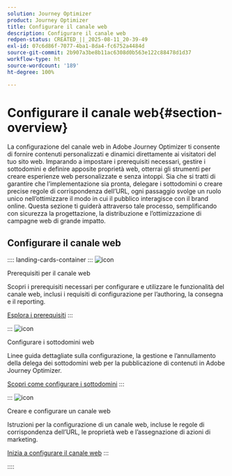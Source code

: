 ```yaml
---
solution: Journey Optimizer
product: Journey Optimizer
title: Configurare il canale web
description: Configurare il canale web
redpen-status: CREATED_||_2025-08-11_20-39-49
exl-id: 07c6d86f-7077-4ba1-8da4-fc6752a4484d
source-git-commit: 2b907a3be8b11ac6308d0b563e122c88478d1d37
workflow-type: ht
source-wordcount: '189'
ht-degree: 100%

---
```


# Configurare il canale web{#section-overview}

La configurazione del canale web in Adobe Journey Optimizer ti consente di fornire contenuti personalizzati e dinamici direttamente ai visitatori del tuo sito web. Imparando a impostare i prerequisiti necessari, gestire i sottodomini e definire apposite proprietà web, otterrai gli strumenti per creare esperienze web personalizzate e senza intoppi. Sia che si tratti di garantire che l’implementazione sia pronta, delegare i sottodomini o creare precise regole di corrispondenza dell’URL, ogni passaggio svolge un ruolo unico nell’ottimizzare il modo in cui il pubblico interagisce con il brand online. Questa sezione ti guiderà attraverso tale processo, semplificando con sicurezza la progettazione, la distribuzione e l’ottimizzazione di campagne web di grande impatto.

## Configurare il canale web

:::: landing-cards-container
:::
![icon](https://cdn.experienceleague.adobe.com/icons/book.svg?lang=it)

Prerequisiti per il canale web

Scopri i prerequisiti necessari per configurare e utilizzare le funzionalità del canale web, inclusi i requisiti di configurazione per l’authoring, la consegna e il reporting.

[Esplora i prerequisiti](../using/web/web-prerequisites.md)
:::

:::
![icon](https://cdn.experienceleague.adobe.com/icons/gear.svg?lang=it)

Configurare i sottodomini web

Linee guida dettagliate sulla configurazione, la gestione e l’annullamento della delega dei sottodomini web per la pubblicazione di contenuti in Adobe Journey Optimizer.

[Scopri come configurare i sottodomini](../using/web/web-delegated-subdomains.md)
:::

:::
![icon](https://cdn.experienceleague.adobe.com/icons/circle-play.svg?lang=it)

Creare e configurare un canale web

Istruzioni per la configurazione di un canale web, incluse le regole di corrispondenza dell’URL, le proprietà web e l’assegnazione di azioni di marketing.

[Inizia a configurare il canale web](../using/web/web-configuration.md)
:::

::::
